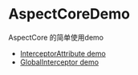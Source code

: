 # AspectCoreDemo

AspectCore 的简单使用demo

* [InterceptorAttribute demo](src\InterceptorAttribute\README.md)
* [GlobalInterceptor demo](src\GlobalInterceptor\README.md)